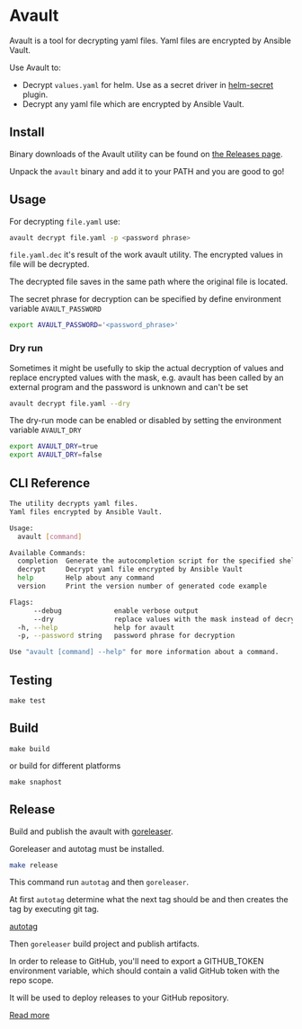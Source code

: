 # Avault

Avault is a tool for decrypting yaml files. Yaml files are encrypted by Ansible Vault. 

Use Avault to:

- Decrypt `values.yaml` for helm. Use as a secret driver in [helm-secret](https://github.com/JackKrasn/helm-secrets) plugin. 
- Decrypt any yaml file which are encrypted by Ansible Vault. 

## Install


Binary downloads of the Avault utility can be found on [the Releases page](https://github.com/JackKrasn/helm-secrets/releases/latest).

Unpack the `avault` binary and add it to your PATH and you are good to go!


## Usage

For decrypting  `file.yaml` use:

```bash
avault decrypt file.yaml -p <password phrase>
```

`file.yaml.dec` it's result of the work avault utility. The encrypted values in file will be decrypted. 

The decrypted file saves in the same path where the original file is located.

The secret phrase for decryption can be specified by define environment variable `AVAULT_PASSWORD`

```bash
export AVAULT_PASSWORD='<password_phrase>'
```

### Dry run

Sometimes it might be usefully to skip the actual decryption of values and replace encrypted values with the mask, e.g. avault has been called by an external program and the password is unknown and can't be set
```bash
avault decrypt file.yaml --dry
```

The dry-run mode can be enabled or disabled by setting the environment variable `AVAULT_DRY`

```bash
export AVAULT_DRY=true
export AVAULT_DRY=false
```

## CLI Reference

```bash
The utility decrypts yaml files.
Yaml files encrypted by Ansible Vault.

Usage:
  avault [command]

Available Commands:
  completion  Generate the autocompletion script for the specified shell
  decrypt     Decrypt yaml file encrypted by Ansible Vault
  help        Help about any command
  version     Print the version number of generated code example

Flags:
      --debug             enable verbose output
      --dry               replace values with the mask instead of decryption
  -h, --help              help for avault
  -p, --password string   password phrase for decryption

Use "avault [command] --help" for more information about a command.
```

## Testing

``make test``

## Build

``make build``

or build for different platforms

``make snaphost``

## Release

Build and publish the avault with [goreleaser](https://goreleaser.com).

Goreleaser and autotag must be installed.

```bash
make release
```

This command run `autotag`  and then `goreleaser`.

At first `autotag`  determine what the next tag should be and then creates the tag by executing git tag.

[autotag](https://github.com/pantheon-systems/autotag)

Then `goreleaser` build project and publish artifacts.

In order to release to GitHub, you'll need to export a GITHUB_TOKEN environment variable, 
which should contain a valid GitHub token with the repo scope. 

It will be used to deploy releases to your GitHub repository.

[Read more](https://goreleaser.com/quick-start/)
